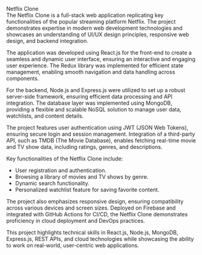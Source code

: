 Netflix Clone  
The Netflix Clone is a full-stack web application replicating key functionalities of the popular streaming platform Netflix. The project demonstrates expertise in modern web development technologies and showcases an understanding of UI/UX design principles, responsive web design, and backend integration.

The application was developed using React.js for the front-end to create a seamless and dynamic user interface, ensuring an interactive and engaging user experience. The Redux library was implemented for efficient state management, enabling smooth navigation and data handling across components.

For the backend, Node.js and Express.js were utilized to set up a robust server-side framework, ensuring efficient data processing and API integration. The database layer was implemented using MongoDB, providing a flexible and scalable NoSQL solution to manage user data, watchlists, and content details.

The project features user authentication using JWT (JSON Web Tokens), ensuring secure login and session management. Integration of a third-party API, such as TMDB (The Movie Database), enables fetching real-time movie and TV show data, including ratings, genres, and descriptions.

Key functionalities of the Netflix Clone include:  
- User registration and authentication.  
- Browsing a library of movies and TV shows by genre.  
- Dynamic search functionality.  
- Personalized watchlist feature for saving favorite content.  

The project also emphasizes responsive design, ensuring compatibility across various devices and screen sizes. Deployed on Firebase and integrated with GitHub Actions for CI/CD, the Netflix Clone demonstrates proficiency in cloud deployment and DevOps practices.

This project highlights technical skills in React.js, Node.js, MongoDB, Express.js, REST APIs, and cloud technologies while showcasing the ability to work on real-world, user-centric web applications.
